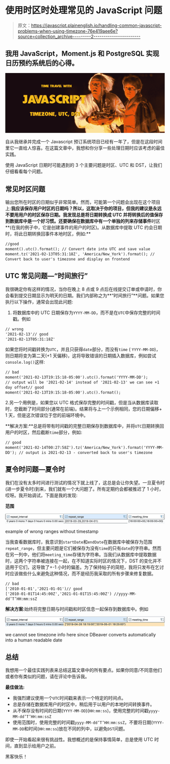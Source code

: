 # 使用时区时处理常见的 JavaScript 问题

> 原文：<https://javascript.plainenglish.io/handling-common-javascript-problems-when-using-timezone-76e419aee6e?source=collection_archive---------2----------------------->

## 我用 JavaScript，Moment.js 和 PostgreSQL 实现日历预约系统后的心得。

![](img/dfb5a791a746e15a9473aa6a9b596abb.png)

自从我继承并完成一个 Javascript 预订系统项目已经有一年了，但是在这段时间里它一直给人惊喜。在这篇文章中，我想和你分享一些处理日期时应该考虑的最佳实践。

使用 JavaScript 日期时可能遇到的 3 个主要问题是时区、UTC 和 DST，让我们仔细看看每个问题。

## **常见时区问题**

输出您所在时区的日期似乎非常简单。然而，可能第一个问题会出现在这个项目上:**我应该保存用户时区的日期吗？**所以，这取决于你的项目，但我的建议是**永远不要用用户的时区保存日期。我发现总是将日期转换成 UTC 并将转换后的值保存到数据库中是一个好习惯。还要确保在数据库中有一个单独的列来存储事件**时区**(在我的例子中，它是创建事件的用户的时区)。从数据库中提取 UTC 约会日期时，将此日期转换回事件本地时区，例如:**

```
//good
moment().utc().format(); // Convert date into UTC and save value
moment.tz('2021-02-13T05:31:18Z', 'America/New_York').format(); // Convert back to user's timezone and display on frontend
```

## **UTC 常见问题—“时间旅行”**

我很确定你有这样的情况，当你在晚上 8 点或 9 点后在线提交订单或申请时，你会看到提交日期显示为明天的日期。我们内部称之为**“时间旅行”**问题。如果您执行以下操作，通常会出现此问题:

1.  将数据库中的 UTC 日期保存为`YYYY-MM-DD`，而不是在`UTC`中保存完整的时间戳。例如

```
// wrong
'2021-02-13'// good
'2021-02-13T05:31:18Z'
```

如果您将时间戳转换为`UTC`，并且只获得`date`部分，而没有`time` ( `YYYY-MM-DD`)，则日期将变为第二天(+1 天偏移)，这将导致错误的日期插入数据库，例如尝试`console.log()`这样:

```
// bad
moment('2021-02-13T19:15:18-05:00').utc().format('YYYY-MM-DD');
// output will be '2021-02-14' instead of '2021-02-13' we can see +1 day offset// good
moment('2021-02-13T19:15:18-05:00').utc().format();
```

2.另一个用例是，如果您以 UTC 格式保存完整的时间戳，但是当从数据库读取时，您截断了时间部分(通常在前端)。结果将与上一个示例相同，您的日期偏移+ 1 天，但是这次错误位于您的前端环境中。

**解决方案:**总是将带有时间戳的完整日期保存到数据库中，并将`UTC`日期转换回用户的时区，然后截断`time`部分，例如:

```
// good
moment('2021-02-14T00:27:58Z').tz('America/New_York').format('YYYY-MM-DD'); // output is 2021-02-13 - converted back to user's timezone
```

## **夏令时问题—夏令时**

我们在没有太多时间进行测试的情况下就上线了，这总是会让你失望。一旦夏令时(进一步夏令时)到来，我们就有一个大问题了。所有定期约会都被推迟了 1 小时，哎呀。我开始调试，下面是我的发现:

**范围**

![](img/7cc3d1a0ba6ce0c73a52652c2b9ee2ac.png)

example of wrong ranges without timestamp

当我查看数据库时，我意识到`startDate`和`endDate`在数据库中被保存为范围`repeat_range`，但主要问题是它们被保存为没有`time`的只有`date`的字符串。然而在另一列中，他们将`meeting_time`存储为字符串。当我们从数据库中提取数据时，这两个字符串被连接在一起，在不知道实际时区的情况下，DST 的变化并不适用于它们，这导致了+-1 小时的偏差。为了保持帖子的简短，我将只发布在乞讨时应该做些什么来避免这种情况，而不是经历我采取的所有步骤来修复数据。

```
// bad
['2010-01-01','2021-01-01')// good
['2010-01-01T14:45:00Z','2021-01-01T15:45:00Z') //yyyy-MM-dd’T’HH:mm:ssZ
```

**解决方案**:始终将完整日期与时间戳和时区信息一起保存到数据库中。例如

![](img/871c8a1ff721f799efb3edbd36c34e8b.png)

we cannot see timezone info here since DBeaver converts automatically into a human readable date

## **总结**

我想用一个最佳实践列表来总结这篇文章中的所有要点。如果你同意/不同意他们或者你有类似的问题，请在评论中告诉我。

**最佳做法:**

*   我强烈建议使用一个`UTC`时间戳来表示一个特定的时间点。
*   总是存储在数据库用户的时区中，稍后用于以用户的本地时间转换事件。
*   从不保存没有时间的日期(`YYYY-MM-DD`)(`HH:mm:ss`)，使用完整的时间戳`yyyy-MM-dd’T’HH:mm:ssZ`
*   使用范围时，使用完整的时间戳`yyyy-MM-dd’T’HH:mm:ssZ`，不要将日期(`YYYY-MM-DD`和时间(`HH:mm:ss`)放在不同的列中，以避免`DST`问题。

即使一开始看起来很有挑战性。我想概述的是保持事情简单，总是使用 UTC 时间，直到显示给用户之前。

黑客快乐！